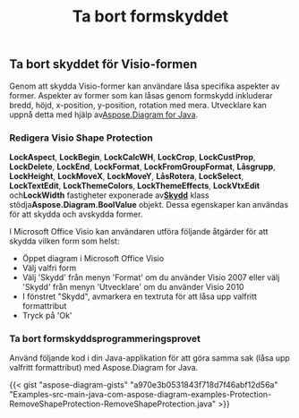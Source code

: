 ﻿---
title: Ta bort formskyddet
type: docs
weight: 20
url: /sv/java/remove-shape-protection/
description: Det här avsnittet förklarar hur du tar bort formskyddet med Aspose.Diagram.
---
## **Ta bort skyddet för Visio-formen**
 Genom att skydda Visio-former kan användare låsa specifika aspekter av former. Aspekter av former som kan låsas genom formskydd inkluderar bredd, höjd, x-position, y-position, rotation med mera. Utvecklare kan uppnå detta med hjälp av[Aspose.Diagram for Java](https://products.aspose.com/diagram/java/).
### **Redigera Visio Shape Protection**
**LockAspect**, **LockBegin**, **LockCalcWH**, **LockCrop**, **LockCustProp**, **LockDelete**, **LockEnd**, **LockFormat**, **LockFromGroupFormat**, **Låsgrupp**, **LockHeight**, **LockMoveX**, **LockMoveY**, **LåsRotera**, **LockSelect**, **LockTextEdit**, **LockThemeColors**, **LockThemeEffects**, **LockVtxEdit** och**LockWidth** fastigheter exponerade av[**Skydd**](https://reference.aspose.com/diagram/java/com.aspose.diagram/protection) klass stödja**Aspose.Diagram.BoolValue** objekt. Dessa egenskaper kan användas för att skydda och avskydda former.

I Microsoft Office Visio kan användaren utföra följande åtgärder för att skydda vilken form som helst:

- Öppet diagram i Microsoft Office Visio
- Välj valfri form
- Välj 'Skydd' från menyn 'Format' om du använder Visio 2007 eller välj 'Skydd' från menyn 'Utvecklare' om du använder Visio 2010
- I fönstret "Skydd", avmarkera en textruta för att låsa upp valfritt formattribut
- Tryck på 'Ok'
### **Ta bort formskyddsprogrammeringsprovet**
Använd följande kod i din Java-applikation för att göra samma sak (låsa upp valfritt formattribut) med Aspose.Diagram for Java.

{{< gist "aspose-diagram-gists" "a970e3b0531843f718d7f46abf12d56a" "Examples-src-main-java-com-aspose-diagram-examples-Protection-RemoveShapeProtection-RemoveShapeProtection.java" >}}

